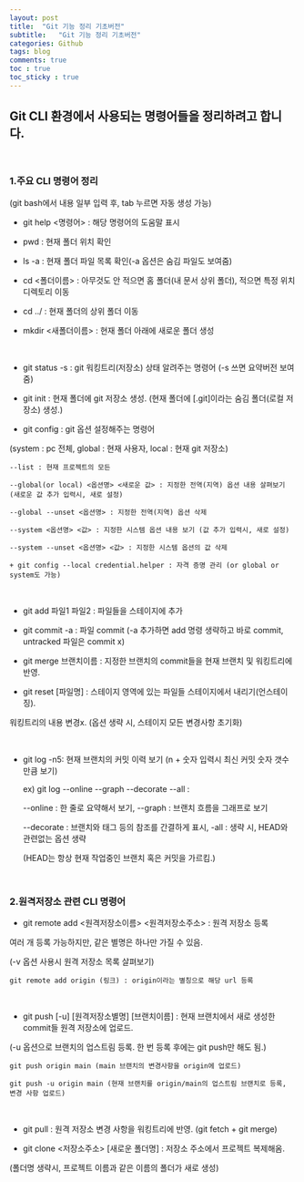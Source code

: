 ```yaml
---
layout: post
title:  "Git 기능 정리 기초버전"
subtitle:   "Git 기능 정리 기초버전"
categories: Github
tags: blog
comments: true
toc : true
toc_sticky : true
---
```


## Git CLI 환경에서 사용되는 명령어들을 정리하려고 합니다.

<br/>

### 1.주요 CLI 명령어 정리 

(git bash에서 내용 일부 입력 후, tab 누르면 자동 생성 가능)

- git help <명령어> : 해당 명령어의 도움말 표시

- pwd : 현재 폴더 위치 확인

- ls -a : 현재 폴더 파일 목록 확인(-a 옵션은 숨김 파일도 보여줌)

- cd <폴더이름> : 아무것도 안 적으면 홈 폴더(내 문서 상위 폴더), 적으면 특정 위치 디렉토리 이동

- cd ../ : 현재 폴더의 상위 폴더 이동

- mkdir <새폴더이름> : 현재 폴더 아래에 새로운 폴더 생성

<br/>

- git status -s : git 워킹트리(저장소) 상태 알려주는 명령어 (-s 쓰면 요약버전 보여줌)

- git init : 현재 폴더에 git 저장소 생성. (현재 폴더에 [.git]이라는 숨김 폴더(로컬 저장소) 생성.)

- git config : git 옵션 설정해주는 명령어 

(system : pc 전체, global : 현재 사용자, local : 현재 git 저장소)

    --list : 현재 프로젝트의 모든 

    --global(or local) <옵션명> <새로운 값> : 지정한 전역(지역) 옵션 내용 살펴보기 (새로운 값 추가 입력시, 새로 설정)

    --global --unset <옵션명> : 지정한 전역(지역) 옵션 삭제

    --system <옵션명> <값> : 지정한 시스템 옵션 내용 보기 (값 추가 입력시, 새로 설정)

    --system --unset <옵션명> <값> : 지정한 시스템 옵션의 값 삭제

    + git config --local credential.helper : 자격 증명 관리 (or global or system도 가능) 

<br/>

- git add 파일1 파일2 : 파일들을 스테이지에 추가

- git commit -a : 파일 commit (-a 추가하면 add 명령 생략하고 바로 commit, untracked 파일은 commit x)

- git merge 브랜치이름 : 지정한 브랜치의 commit들을 현재 브랜치 및 워킹트리에 반영.

- git reset [파일명] : 스테이지 영역에 있는 파일들 스테이지에서 내리기(언스테이징).

워킹트리의 내용 변경x. (옵션 생략 시, 스테이지 모든 변경사항 초기화)

<br/>

- git log -n5: 현재 브랜치의 커밋 이력 보기 (n + 숫자 입력시 최신 커밋 숫자 갯수만큼 보기)

    ex) git log --online --graph --decorate --all : 

    --online : 한 줄로 요약해서 보기, --graph : 브랜치 흐름을 그래프로 보기

    --decorate : 브랜치와 태그 등의 참조를 간결하게 표시, -all : 생략 시, HEAD와 관련없는 옵션 생략

    (HEAD는 항상 현재 작업중인 브랜치 혹은 커밋을 가르킴.)

<br/>

### 2.원격저장소 관련 CLI 명령어

- git remote add <원격저장소이름> <원격저장소주소> : 원격 저장소 등록

여러 개 등록 가능하지만, 같은 별명은 하나만 가질 수 있음.

(-v 옵션 사용시 원격 저장소 목록 살펴보기)

    git remote add origin (링크) : origin이라는 별칭으로 해당 url 등록

<br/>

- git push [-u] [원격저장소별명] [브랜치이름] : 현재 브랜치에서 새로 생성한 commit들 원격 저장소에 업로드.

(-u 옵션으로 브랜치의 업스트림 등록. 한 번 등록 후에는 git push만 해도 됨.)

    git push origin main (main 브랜치의 변경사항을 origin에 업로드)

    git push -u origin main (현재 브랜치를 origin/main의 업스트림 브랜치로 등록, 변경 사항 업로드)

<br/>

- git pull : 원격 저장소 변경 사항을 워킹트리에 반영. (git fetch + git merge)

- git clone <저장소주소> [새로운 폴더명] : 저장소 주소에서 프로젝트 복제해옴. 

(폴더명 생략시, 프로젝트 이름과 같은 이름의 폴더가 새로 생성)